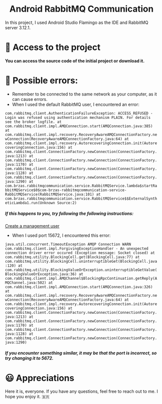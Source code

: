 <h1 align="center"> Android RabbitMQ Communication</h1>

In this project, I used Android Studio Flamingo as the IDE and RabbitMQ server 3.12.1.

# 📁 Access to the project

**You can access the source code of the initial project or download it.**

# :bug: Possible errors:

* Remember to be connected to the same network as your computer, as it can cause errors.
* When I used the default RabbitMQ user, I encountered an error:

 `com.rabbitmq.client.AuthenticationFailureException: ACCESS_REFUSED - Login was refused using authentication mechanism PLAIN. For details see the broker logfile.
  at com.rabbitmq.client.impl.AMQConnection.start(AMQConnection.java:385)
  at com.rabbitmq.client.impl.recovery.RecoveryAwareAMQConnectionFactory.newConnection(RecoveryAwareAMQConnectionFactory.java:64)
  at com.rabbitmq.client.impl.recovery.AutorecoveringConnection.init(AutorecoveringConnection.java:156)
  at com.rabbitmq.client.ConnectionFactory.newConnection(ConnectionFactory.java:1213)
  at com.rabbitmq.client.ConnectionFactory.newConnection(ConnectionFactory.java:1170)
  at com.rabbitmq.client.ConnectionFactory.newConnection(ConnectionFactory.java:1128)
  at com.rabbitmq.client.ConnectionFactory.newConnection(ConnectionFactory.java:1290)
  at com.brzas.rabbitmqcommunication.service.RabbitMQService.lambda$startRabbitMQService$0$com-brzas-rabbitmqcommunication-service-RabbitMQService(RabbitMQService.java:101)
  at com.brzas.rabbitmqcommunication.service.RabbitMQService$$ExternalSyntheticLambda1.run(Unknown Source:2)
`
##### If this happens to you, try following the following instructions:

[Create a management user](https://www.ge.com/digital/documentation/proficy-plant-applications/version81/t_gsg_configuring_user_in_RabbitMQ.html)
    

* When I used port 15672, I encountered this error:

`java.util.concurrent.TimeoutException
AMQP Connection WARN com.rabbitmq.client.impl.ForgivingExceptionHandler - An unexpected connection driver error occured (Exception message: Socket closed)
at com.rabbitmq.utility.BlockingCell.get(BlockingCell.java:77)
at com.rabbitmq.utility.BlockingCell.uninterruptibleGet(BlockingCell.java:120)
at com.rabbitmq.utility.BlockingValueOrException.uninterruptibleGetValue(BlockingValueOrException.java:36)
at com.rabbitmq.client.impl.AMQChannel$BlockingRpcContinuation.getReply(AMQChannel.java:502)
at com.rabbitmq.client.impl.AMQConnection.start(AMQConnection.java:326)
at com.rabbitmq.client.impl.recovery.RecoveryAwareAMQConnectionFactory.newConnection(RecoveryAwareAMQConnectionFactory.java:64)
at com.rabbitmq.client.impl.recovery.AutorecoveringConnection.init(AutorecoveringConnection.java:156)
at com.rabbitmq.client.ConnectionFactory.newConnection(ConnectionFactory.java:1213)
at com.rabbitmq.client.ConnectionFactory.newConnection(ConnectionFactory.java:1170)
at com.rabbitmq.client.ConnectionFactory.newConnection(ConnectionFactory.java:1128)
at com.rabbitmq.client.ConnectionFactory.newConnection(ConnectionFactory.java:1290)
`

##### If you encounter something similar, it may be that the port is incorrect, so try changing it to 5672.

# :smiley: Appreciations

Here it is, everyone. If you have any questions, feel free to reach out to me. I hope you enjoy it.
:brazil:
